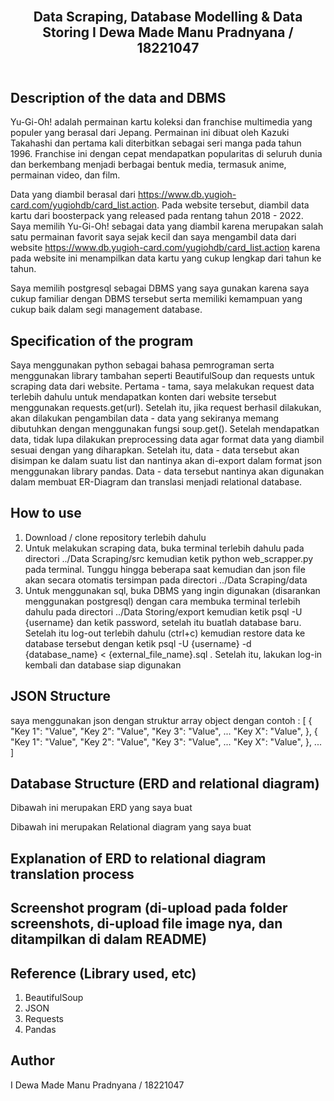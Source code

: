 <h2 align="center">
  <br>
  Data Scraping, Database Modelling & Data Storing
  I Dewa Made Manu Pradnyana / 18221047
  <br>
  <br>
</h2>

## Description of the data and DBMS
Yu-Gi-Oh! adalah permainan kartu koleksi dan franchise multimedia yang populer yang berasal dari Jepang. Permainan ini dibuat oleh Kazuki Takahashi dan pertama kali diterbitkan sebagai seri manga pada tahun 1996. Franchise ini dengan cepat mendapatkan popularitas di seluruh dunia dan berkembang menjadi berbagai bentuk media, termasuk anime, permainan video, dan film. <br>

Data yang diambil berasal dari https://www.db.yugioh-card.com/yugiohdb/card_list.action. Pada website tersebut, diambil data kartu dari boosterpack yang released pada rentang tahun 2018 - 2022. Saya memilih Yu-Gi-Oh! sebagai data yang diambil karena merupakan salah satu permainan favorit saya sejak kecil dan saya mengambil data dari website https://www.db.yugioh-card.com/yugiohdb/card_list.action karena pada website ini menampilkan data kartu yang cukup lengkap dari tahun ke tahun. <br>

Saya memilih postgresql sebagai DBMS yang saya gunakan karena saya cukup familiar dengan DBMS tersebut serta memiliki kemampuan yang cukup baik dalam segi management database.<br>


## Specification of the program
Saya menggunakan python sebagai bahasa pemrograman serta menggunakan library tambahan seperti BeautifulSoup dan requests untuk scraping data dari website. Pertama - tama, saya melakukan request data terlebih dahulu untuk mendapatkan konten dari website tersebut menggunakan requests.get(url). Setelah itu, jika request berhasil dilakukan, akan dilakukan pengambilan data - data yang sekiranya memang dibutuhkan dengan menggunakan fungsi soup.get(). Setelah mendapatkan data, tidak lupa dilakukan preprocessing data agar format data yang diambil sesuai dengan yang diharapkan. Setelah itu, data - data tersebut akan disimpan ke dalam suatu list dan nantinya akan di-export dalam format json menggunakan library pandas. Data - data tersebut nantinya akan digunakan dalam membuat ER-Diagram dan translasi menjadi relational database.

## How to use
1. Download / clone repository terlebih dahulu
2. Untuk melakukan scraping data, buka terminal terlebih dahulu pada directori ../Data Scraping/src kemudian ketik python web_scrapper.py pada terminal. Tunggu hingga beberapa saat kemudian dan json file akan secara otomatis tersimpan pada directori ../Data Scraping/data 
3. Untuk menggunakan sql, buka DBMS yang ingin digunakan (disarankan menggunakan postgresql) dengan cara membuka terminal terlebih dahulu pada directori ../Data Storing/export kemudian ketik psql -U {username} dan ketik password, setelah itu buatlah database baru. Setelah itu log-out terlebih dahulu (ctrl+c) kemudian restore data ke database tersebut dengan ketik psql -U {username} -d {database_name} < {external_file_name}.sql . Setelah itu, lakukan log-in kembali dan database siap digunakan

## JSON Structure
saya menggunakan json dengan struktur array object dengan contoh :
[
  {
    "Key 1": "Value",
    "Key 2": "Value",
    "Key 3": "Value",
    ...
    "Key X": "Value",
  },
  {
    "Key 1": "Value",
    "Key 2": "Value",
    "Key 3": "Value",
    ...
    "Key X": "Value",
  },
  ...
]

## Database Structure (ERD and relational diagram)
Dibawah ini merupakan ERD yang saya buat <br>

Dibawah ini merupakan Relational diagram yang saya buat <br>

## Explanation of ERD to relational diagram translation process

## Screenshot program (di-upload pada folder screenshots, di-upload file image nya, dan ditampilkan di dalam README)

## Reference (Library used, etc)
1. BeautifulSoup
2. JSON
3. Requests
4. Pandas

## Author
I Dewa Made Manu Pradnyana / 18221047 <br>
